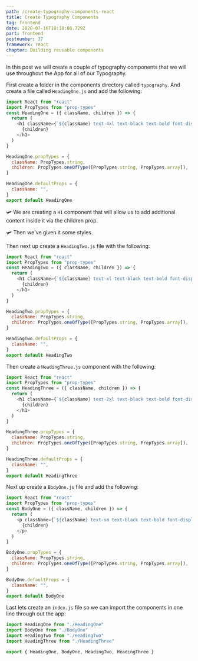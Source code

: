 ```yaml
---
path: /create-typography-components-react
title: Create Typography Components
tag: frontend
date: 2020-07-16T18:18:08.729Z
part: frontend
postnumber: 37
framework: react
chapter: Building reusable components
---
```


In this post we will create a couple of typography components that we will use throughout the App for all of our Typography.

First create a folder in the components directory called `typography`. And create a file called `HeadingOne.js` and add the following:

```javascript
import React from "react"
import PropTypes from "prop-types"
const HeadingOne = ({ className, children }) => {
  return (
    <h1 className={`${className} text-4xl text-black text-bold font-display`}>
      {children}
    </h1>
  )
}

HeadingOne.propTypes = {
  className: PropTypes.string,
  children: PropTypes.oneOfType([PropTypes.string, PropTypes.array]),
}

HeadingOne.defaultProps = {
  className: "",
}
export default HeadingOne
```

🛩️ We are creating a `H1` component that will allow us to add additional content inside it via the children prop.

🛩️ Then we've given it some styles.

Then next up create a `HeadingTwo.js` file with the following:

```javascript
import React from "react"
import PropTypes from "prop-types"
const HeadingTwo = ({ className, children }) => {
  return (
    <h1 className={`${className} text-xl text-black text-bold font-display`}>
      {children}
    </h1>
  )
}

HeadingTwo.propTypes = {
  className: PropTypes.string,
  children: PropTypes.oneOfType([PropTypes.string, PropTypes.array]),
}

HeadingTwo.defaultProps = {
  className: "",
}
export default HeadingTwo
```

Then create a `HeadingThree.js` component with the following:

```javascript
import React from "react"
import PropTypes from "prop-types"
const HeadingThree = ({ className, children }) => {
  return (
    <h1 className={`${className} text-2xl text-black text-bold font-display`}>
      {children}
    </h1>
  )
}

HeadingThree.propTypes = {
  className: PropTypes.string,
  children: PropTypes.oneOfType([PropTypes.string, PropTypes.array]),
}

HeadingThree.defaultProps = {
  className: "",
}
export default HeadingThree
```

Next up create a `BodyOne.js` file and add the following:

```javascript
import React from "react"
import PropTypes from "prop-types"
const BodyOne = ({ className, children }) => {
  return (
    <p className={`${className} text-sm text-black text-bold font-display`}>
      {children}
    </p>
  )
}

BodyOne.propTypes = {
  className: PropTypes.string,
  children: PropTypes.oneOfType([PropTypes.string, PropTypes.array]),
}

BodyOne.defaultProps = {
  className: "",
}
export default BodyOne
```

Last lets create an `index.js` file so we can import the components in one line through out the app:

```javascript
import HeadingOne from "./HeadingOne"
import BodyOne from "./BodyOne"
import HeadingTwo from "./HeadingTwo"
import HeadingThree from "./HeadingThree"

export { HeadingOne, BodyOne, HeadingTwo, HeadingThree }
```
